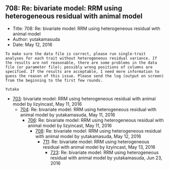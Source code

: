 ## 708: Re: bivariate model: RRM using heterogeneous residual with animal model

- Title: 708: Re: bivariate model: RRM using heterogeneous residual with animal model
- Author: yutakamasuda
- Date: May 12, 2016

```
To make sure the data file is correct, please run single-trait analyses for each trait without heterogeneous residual variance. If the results are not reasonable, there are some problems in the data file (or parameter file); possibly wrong positions of columns are specified. If the results are acceptable, I need more information to guess the reason of this issue. Please send the log (output on screen) from the beginning to the first few rounds.

Yutaka
```

- [703](0703.md): bivariate model: RRM using heterogeneous residual with animal model by lizyincast, May 11, 2016
    - [704](0704.md): Re: bivariate model: RRM using heterogeneous residual with animal model by yutakamasuda, May 11, 2016
        - [706](0706.md): Re: bivariate model: RRM using heterogeneous residual with animal model by lizyincast, May 11, 2016
            - [708](0708.md): Re: bivariate model: RRM using heterogeneous residual with animal model by yutakamasuda, May 12, 2016
                - [711](0711.md): Re: bivariate model: RRM using heterogeneous residual with animal model by lizyincast, May 13, 2016
                    - [723](0723.md): Re: bivariate model: RRM using heterogeneous residual with animal model by yutakamasuda, Jun 23, 2016
